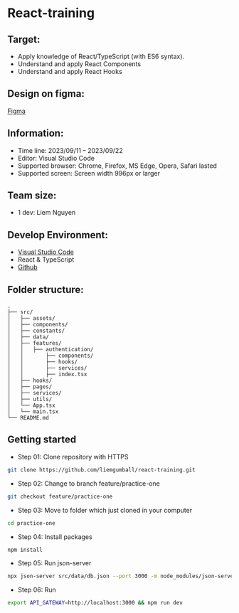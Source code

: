 # React-training

## Target:

- Apply knowledge of React/TypeScript (with ES6 syntax).
- Understand and apply React Components
- Understand and apply React Hooks

## Design on figma:

[Figma](https://www.figma.com/file/IOcRRwJGcAWrGZaHUp3F7p/React-practice?type=design&node-id=1%3A63&mode=dev)

## Information:

- Time line: 2023/09/11 – 2023/09/22
- Editor: Visual Studio Code
- Supported browser: Chrome, Firefox, MS Edge, Opera, Safari lasted
- Supported screen: Screen width 996px or larger

## Team size:

- 1 dev: Liem Nguyen

## Develop Environment:

- [Visual Studio Code](https://code.visualstudio.com/)
- React & TypeScript
- [Github](https://github.com/)

## Folder structure:

```
.
├── src/
│   ├── assets/
│   ├── components/
│   ├── constants/
│   ├── data/
│   ├── features/
│   │   ├── authentication/
│   │       ├── components/
│   │       ├── hooks/
│   │       ├── services/
│   │       ├── index.tsx
│   ├── hooks/
│   ├── pages/
│   ├── services/
│   ├── utils/
│   └── App.tsx
│   └── main.tsx
└── README.md
```

## Getting started

- Step 01: Clone repository with HTTPS

```bash
git clone https://github.com/liemgumball/react-training.git
```

- Step 02: Change to branch feature/practice-one

```bash
git checkout feature/practice-one
```

- Step 03: Move to folder which just cloned in your computer

```bash
cd practice-one
```

- Step 04: Install packages

```bash
npm install
```

- Step 05: Run json-server

```bash
npx json-server src/data/db.json --port 3000 -m node_modules/json-server-auth --watch
```

- Step 06: Run

```bash
export API_GATEWAY=http://localhost:3000 && npm run dev
```
